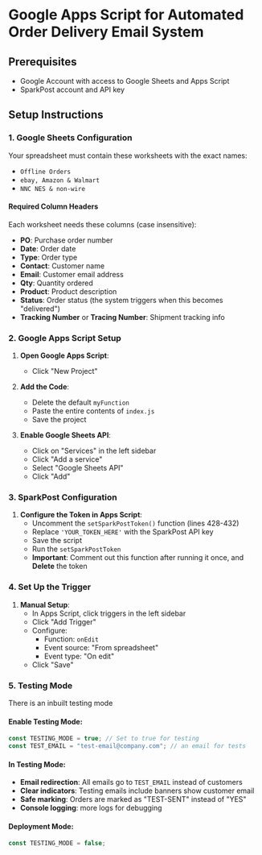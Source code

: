 # Google Apps Script for Automated Order Delivery Email System


## Prerequisites

- Google Account with access to Google Sheets and Apps Script
- SparkPost account and API key

## Setup Instructions

### 1. Google Sheets Configuration

Your spreadsheet must contain these worksheets with the exact names:
- `Offline Orders`
- `ebay, Amazon & Walmart`
- `NNC NES & non-wire`

#### Required Column Headers
Each worksheet needs these columns (case insensitive):
- **PO**: Purchase order number
- **Date**: Order date
- **Type**: Order type
- **Contact**: Customer name
- **Email**: Customer email address
- **Qty**: Quantity ordered
- **Product**: Product description
- **Status**: Order status (the system triggers when this becomes "delivered")
- **Tracking Number** or **Tracing Number**: Shipment tracking info

### 2. Google Apps Script Setup

1. **Open Google Apps Script**:
   - Click "New Project"

2. **Add the Code**:
   - Delete the default `myFunction`
   - Paste the entire contents of `index.js`
   - Save the project

3. **Enable Google Sheets API**:
   - Click on "Services" in the left sidebar
   - Click "Add a service"
   - Select "Google Sheets API"
   - Click "Add"

### 3. SparkPost Configuration

1. **Configure the Token in Apps Script**:
   - Uncomment the `setSparkPostToken()` function (lines 428-432)
   - Replace `'YOUR_TOKEN_HERE'` with the SparkPost API key
   - Save the script
   - Run the `setSparkPostToken`
   - **Important**: Comment out this function after running it once, and **Delete** the token

### 4. Set Up the Trigger

1. **Manual Setup**:
   - In Apps Script, click triggers in the left sidebar
   - Click "Add Trigger"
   - Configure:
     - Function: `onEdit`
     - Event source: "From spreadsheet"
     - Event type: "On edit"
   - Click "Save"


### 5. Testing Mode

There is an inbuilt testing mode

#### Enable Testing Mode:
```javascript
const TESTING_MODE = true; // Set to true for testing
const TEST_EMAIL = "test-email@company.com"; // an email for tests
```

#### In Testing Mode:
- **Email redirection**: All emails go to `TEST_EMAIL` instead of customers
- **Clear indicators**: Testing emails include banners show customer email
- **Safe marking**: Orders are marked as "TEST-SENT" instead of "YES"
- **Console logging**: more logs for debugging

#### Deployment Mode:
```javascript
const TESTING_MODE = false;
```
